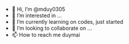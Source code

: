 - 👋 Hi, I’m @mduy0305
- 👀 I’m interested in ...
- 🌱 I’m currently learning on codes, just started
- 💞️ I’m looking to collaborate on ...
- 📫 How to reach me duymai

<!---
mduy0305/mduy0305 is a ✨ special ✨ repository because its `README.md` (this file) appears on your GitHub profile.
You can click the Preview link to take a look at your changes.
--->
